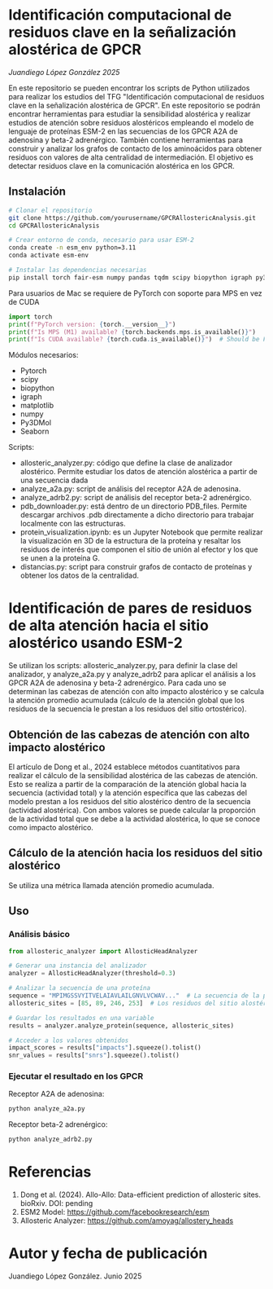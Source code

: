 # Identificación computacional de residuos clave en la señalización alostérica de GPCR
*Juandiego López González 2025*

En este repositorio se pueden encontrar los scripts de Python utilizados para realizar los estudios del TFG "Identificación computacional de residuos clave en la señalización alostérica de GPCR". En este repositorio se podrán encontrar herramientas para estudiar la sensibilidad alostérica y realizar estudios de atención sobre residuos alostéricos empleando el modelo de lenguaje de proteínas ESM-2 en las secuencias de los GPCR A2A de adenosina y beta-2 adrenérgico. También contiene herramientas para construir y analizar los grafos de contacto de los aminoácidos para obtener residuos con valores de alta centralidad de intermediación. El objetivo es detectar residuos clave en la comunicación alostérica en los GPCR.

## Instalación

```bash
# Clonar el repositorio
git clone https://github.com/yourusername/GPCRAllostericAnalysis.git
cd GPCRAllostericAnalysis

# Crear entorno de conda, necesario para usar ESM-2
conda create -n esm_env python=3.11 
conda activate esm-env

# Instalar las dependencias necesarias
pip install torch fair-esm numpy pandas tqdm scipy biopython igraph py3dMol
```
Para usuarios de Mac se requiere de PyTorch con soporte para MPS en vez de CUDA

```python
import torch
print(f"PyTorch version: {torch.__version__}")
print(f"Is MPS (M1) available? {torch.backends.mps.is_available()}")
print(f"Is CUDA available? {torch.cuda.is_available()}")  # Should be False on M1
```

Módulos necesarios:

- Pytorch
- scipy
- biopython
- igraph
- matplotlib
- numpy
- Py3DMol
- Seaborn

Scripts:
- allosteric_analyzer.py: código que define la clase de analizador alostérico. Permite estudiar los datos de atención alostérica a partir de una secuencia dada
- analyze_a2a.py: script de análisis del receptor A2A de adenosina.
- analyze_adrb2.py: script de análisis del receptor beta-2 adrenérgico.
- pdb_downloader.py: está dentro de un directorio PDB_files. Permite descargar archivos .pdb directamente a dicho directorio para trabajar localmente con las estructuras.
- protein_visualization.ipynb: es un Jupyter Notebook que permite realizar la visualización en 3D de la estructura de la proteína y resaltar los residuos de interés que componen el sitio de unión al efector y los que se unen a la proteína G.
- distancias.py: script para construir grafos de contacto de proteínas y obtener los datos de la centralidad. 

# Identificación de pares de residuos de alta atención hacia el sitio alostérico usando ESM-2

Se utilizan los scripts: allosteric_analyzer.py, para definir la clase del analizador, y analyze_a2a.py y analyze_adrb2 para aplicar el análisis a los GPCR A2A de adenosina y beta-2 adrenérgico. Para cada uno se determinan las cabezas de atención con alto impacto alostérico y se calcula la atención promedio acumulada (cálculo de la atención global que los residuos de la secuencia le prestan a los residuos del sitio ortostérico).

## Obtención de las cabezas de atención con alto impacto alostérico

El artículo de Dong et al., 2024 establece métodos cuantitativos para realizar el cálculo de la sensibilidad alostérica de las cabezas de atención. Esto se realiza a partir de la comparación de la atención global hacia la secuencia (actividad total) y la atención específica que las cabezas del modelo prestan a los residuos del sitio alostérico dentro de la secuencia (actividad alostérica). Con ambos valores se puede calcular la proporción de la actividad total que se debe a la actividad alostérica, lo que se conoce como impacto alostérico. 

## Cálculo de la atención hacia los residuos del sitio alostérico

Se utiliza una métrica llamada atención promedio acumulada.

## Uso

### Análisis básico

```python
from allosteric_analyzer import AllosticHeadAnalyzer

# Generar una instancia del analizador
analyzer = AllosticHeadAnalyzer(threshold=0.3)

# Analizar la secuencia de una proteína
sequence = "MPIMGSSVYITVELAIAVLAILGNVLVCWAV..."  # La secuencia de la proteína de interés
allosteric_sites = [85, 89, 246, 253]  # Los residuos del sitio alostérico 

# Guardar los resultados en una variable
results = analyzer.analyze_protein(sequence, allosteric_sites)

# Acceder a los valores obtenidos
impact_scores = results["impacts"].squeeze().tolist()
snr_values = results["snrs"].squeeze().tolist()
```

### Ejecutar el resultado en los GPCR

Receptor A2A de adenosina:

```bash
python analyze_a2a.py
```

Receptor beta-2 adrenérgico:

```bash
python analyze_adrb2.py
```

# Referencias

1. Dong et al. (2024). Allo-Allo: Data-efficient prediction of allosteric sites. bioRxiv. DOI: pending
2. ESM2 Model: https://github.com/facebookresearch/esm
3. Allosteric Analyzer: https://github.com/amoyag/allostery_heads

# Autor y fecha de publicación

Juandiego López González. Junio 2025
